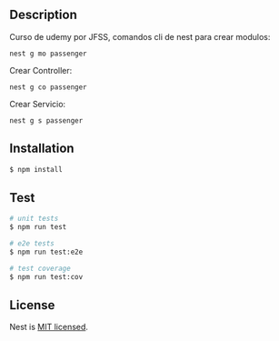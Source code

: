 ## Description

Curso de udemy por JFSS, comandos cli de nest para crear modulos:
```
nest g mo passenger
```
Crear Controller: 
```
nest g co passenger
```
Crear Servicio:
```
nest g s passenger
```

## Installation

```bash
$ npm install
```


## Test

```bash
# unit tests
$ npm run test

# e2e tests
$ npm run test:e2e

# test coverage
$ npm run test:cov
```

 
## License

Nest is [MIT licensed](LICENSE).
